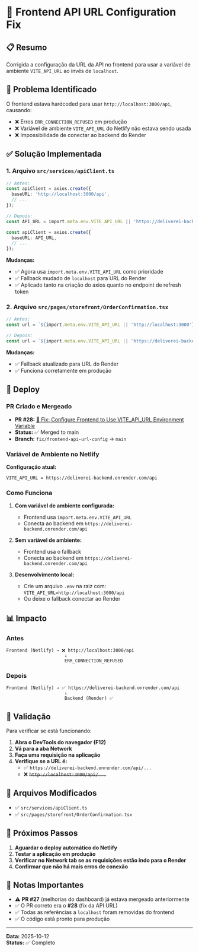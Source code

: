# 🔧 Frontend API URL Configuration Fix

## 📋 Resumo

Corrigida a configuração da URL da API no frontend para usar a variável de ambiente `VITE_API_URL` ao invés de `localhost`.

## 🐛 Problema Identificado

O frontend estava hardcoded para usar `http://localhost:3000/api`, causando:
- ❌ Erros `ERR_CONNECTION_REFUSED` em produção
- ❌ Variável de ambiente `VITE_API_URL` do Netlify não estava sendo usada
- ❌ Impossibilidade de conectar ao backend do Render

## ✅ Solução Implementada

### 1. **Arquivo `src/services/apiClient.ts`**
```typescript
// Antes:
const apiClient = axios.create({
  baseURL: 'http://localhost:3000/api',
  // ...
});

// Depois:
const API_URL = import.meta.env.VITE_API_URL || 'https://deliverei-backend.onrender.com/api';

const apiClient = axios.create({
  baseURL: API_URL,
  // ...
});
```

**Mudanças:**
- ✅ Agora usa `import.meta.env.VITE_API_URL` como prioridade
- ✅ Fallback mudado de `localhost` para URL do Render
- ✅ Aplicado tanto na criação do axios quanto no endpoint de refresh token

### 2. **Arquivo `src/pages/storefront/OrderConfirmation.tsx`**
```typescript
// Antes:
const url = `${import.meta.env.VITE_API_URL || 'http://localhost:3000'}/...`

// Depois:
const url = `${import.meta.env.VITE_API_URL || 'https://deliverei-backend.onrender.com/api'}/...`
```

**Mudanças:**
- ✅ Fallback atualizado para URL do Render
- ✅ Funciona corretamente em produção

## 🚀 Deploy

### PR Criado e Mergeado
- **PR #28:** [🔧 Fix: Configure Frontend to Use VITE_API_URL Environment Variable](https://github.com/nerdrico2025/deliverei-v1/pull/28)
- **Status:** ✅ Merged to main
- **Branch:** `fix/frontend-api-url-config` → `main`

### Variável de Ambiente no Netlify
**Configuração atual:**
```
VITE_API_URL = https://deliverei-backend.onrender.com/api
```

### Como Funciona
1. **Com variável de ambiente configurada:**
   - Frontend usa `import.meta.env.VITE_API_URL`
   - Conecta ao backend em `https://deliverei-backend.onrender.com/api`

2. **Sem variável de ambiente:**
   - Frontend usa o fallback
   - Conecta ao backend em `https://deliverei-backend.onrender.com/api`

3. **Desenvolvimento local:**
   - Crie um arquivo `.env` na raiz com: `VITE_API_URL=http://localhost:3000/api`
   - Ou deixe o fallback conectar ao Render

## 📊 Impacto

### Antes
```
Frontend (Netlify) → ❌ http://localhost:3000/api
                      ↓
                      ERR_CONNECTION_REFUSED
```

### Depois
```
Frontend (Netlify) → ✅ https://deliverei-backend.onrender.com/api
                      ↓
                      Backend (Render) ✅
```

## 🧪 Validação

Para verificar se está funcionando:

1. **Abra o DevTools do navegador (F12)**
2. **Vá para a aba Network**
3. **Faça uma requisição na aplicação**
4. **Verifique se a URL é:**
   - ✅ `https://deliverei-backend.onrender.com/api/...`
   - ❌ ~~`http://localhost:3000/api/...`~~

## 📝 Arquivos Modificados

- ✅ `src/services/apiClient.ts`
- ✅ `src/pages/storefront/OrderConfirmation.tsx`

## 🎯 Próximos Passos

1. **Aguardar o deploy automático do Netlify**
2. **Testar a aplicação em produção**
3. **Verificar no Network tab se as requisições estão indo para o Render**
4. **Confirmar que não há mais erros de conexão**

## 📌 Notas Importantes

- ⚠️ **PR #27** (melhorias do dashboard) já estava mergeado anteriormente
- ✅ O PR correto era o **#28** (fix da API URL)
- ✅ Todas as referências a `localhost` foram removidas do frontend
- ✅ O código está pronto para produção

---

**Data:** 2025-10-12  
**Status:** ✅ Completo
